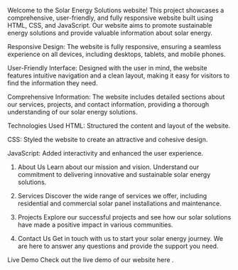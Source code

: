 Welcome to the Solar Energy Solutions website! This project showcases a comprehensive, user-friendly, and fully responsive website built using HTML, CSS, and JavaScript. Our website aims to promote sustainable energy solutions and provide valuable information about solar energy.


Responsive Design: The website is fully responsive, ensuring a seamless experience on all devices, including desktops, tablets, and mobile phones.

User-Friendly Interface: Designed with the user in mind, the website features intuitive navigation and a clean layout, making it easy for visitors to find the information they need.

Comprehensive Information: The website includes detailed sections about our services, projects, and contact information, providing a thorough understanding of our solar energy solutions.



Technologies Used
HTML: Structured the content and layout of the website.

CSS: Styled the website to create an attractive and cohesive design.

JavaScript: Added interactivity and enhanced the user experience.



1. About Us
Learn about our mission and vision. Understand our commitment to delivering innovative and sustainable solar energy solutions.

2. Services
Discover the wide range of services we offer, including residential and commercial solar panel installations and maintenance.

3. Projects
Explore our successful projects and see how our solar solutions have made a positive impact in various communities.

4. Contact Us
Get in touch with us to start your solar energy journey. We are here to answer any questions and provide the support you need.




Live Demo
Check out the live demo of our website here .